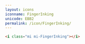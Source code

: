 ```yaml
---
layout: icons
iconname: FingerInking
unicode: EBB2
permalink: /icon/FingerInking/
---
```


``` html
<i class="mi mi-FingerInking"></i>
```
